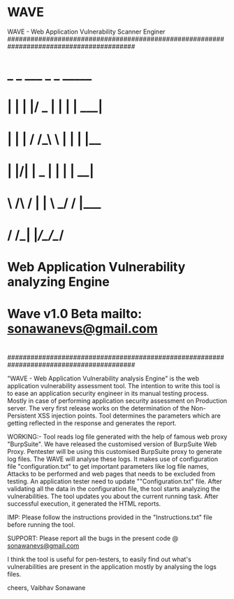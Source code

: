 # WAVE
WAVE - Web Application Vulnerability Scanner Enginer
#########################################################################################
#		 _    _  ___  _   _ _____ 														#
#		| |  | |/ _ \| | | |  ___|														#
#		| |  | / /_\ \ | | | |__  														#												
#		| |/\| |  _  | | | |  __| 														#	
#		\  /\  / | | \ \_/ / |___ 														#		
#		 \/  \/\_| |_/\___/\____/														#	
#																						#				
#	 Web Application Vulnerability analyzing Engine										#		
# 																						#			
#	Wave v1.0 Beta           		mailto: sonawanevs@gmail.com				#	
#																						#	
#########################################################################################	

"WAVE - Web Application Vulnerability analysis Engine" is the web application vulnerability assessment tool. The intention to write this tool is to ease an application security engineer in its manual testing process. Mostly in case of performing application security assessment on Production server. The very first release works on the determination of the Non-Persistent XSS injection points. Tool determines the parameters which are getting reflected in the response and generates the report.


WORKING:-
Tool reads log file generated with the help of famous web proxy "BurpSuite". We have released the customised version of BurpSuite Web Proxy. Pentester will be using this customised BurpSuite proxy to generate log files. The WAVE will analyse these logs. It makes use of configuration file "configuration.txt" to get important parameters like log file names, Attacks to be performed and web pages that needs to be excluded from testing. An application tester need to update ""Configuration.txt" file. After validating all the data in the configuration file, the tool starts analyzing the vulnerabilities. The tool updates you about the current running task. After successful execution, it generated the HTML reports.


IMP: Please follow the instructions provided in the "Instructions.txt" file before running the tool.


SUPPORT:
Please report all the bugs in the present code @ sonawanevs@gmail.com


I think the tool is useful for pen-testers, to easily find out what's vulnerabilities are present in the application mostly by analysing the logs files.

cheers,
Vaibhav Sonawane
